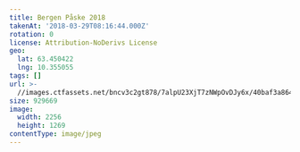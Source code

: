 ```yaml
---
title: Bergen Påske 2018
takenAt: '2018-03-29T08:16:44.000Z'
rotation: 0
license: Attribution-NoDerivs License
geo:
  lat: 63.450422
  lng: 10.355055
tags: []
url: >-
  //images.ctfassets.net/bncv3c2gt878/7alpU23XjT7zNWpOvDJy6x/40baf3a86428a0eb1219844d4c66255f/bergen-pske-2018_39368247020_o
size: 929669
image:
  width: 2256
  height: 1269
contentType: image/jpeg
---
```


